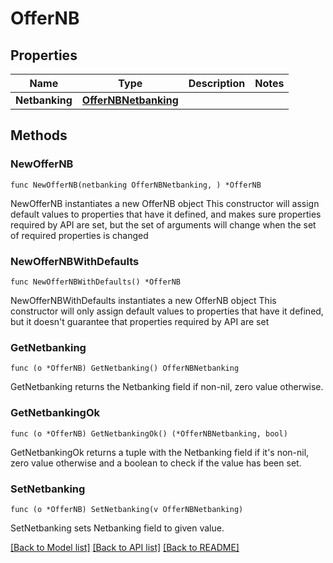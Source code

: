# OfferNB

## Properties

Name | Type | Description | Notes
------------ | ------------- | ------------- | -------------
**Netbanking** | [**OfferNBNetbanking**](OfferNBNetbanking.md) |  | 

## Methods

### NewOfferNB

`func NewOfferNB(netbanking OfferNBNetbanking, ) *OfferNB`

NewOfferNB instantiates a new OfferNB object
This constructor will assign default values to properties that have it defined,
and makes sure properties required by API are set, but the set of arguments
will change when the set of required properties is changed

### NewOfferNBWithDefaults

`func NewOfferNBWithDefaults() *OfferNB`

NewOfferNBWithDefaults instantiates a new OfferNB object
This constructor will only assign default values to properties that have it defined,
but it doesn't guarantee that properties required by API are set

### GetNetbanking

`func (o *OfferNB) GetNetbanking() OfferNBNetbanking`

GetNetbanking returns the Netbanking field if non-nil, zero value otherwise.

### GetNetbankingOk

`func (o *OfferNB) GetNetbankingOk() (*OfferNBNetbanking, bool)`

GetNetbankingOk returns a tuple with the Netbanking field if it's non-nil, zero value otherwise
and a boolean to check if the value has been set.

### SetNetbanking

`func (o *OfferNB) SetNetbanking(v OfferNBNetbanking)`

SetNetbanking sets Netbanking field to given value.



[[Back to Model list]](../README.md#documentation-for-models) [[Back to API list]](../README.md#documentation-for-api-endpoints) [[Back to README]](../README.md)



